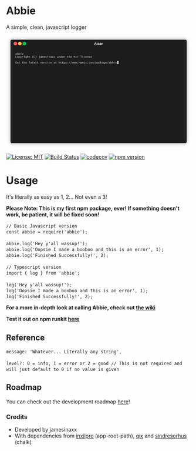 # Abbie

A simple, clean, javascript logger

![Screenshot](./assets/gifs/rendered.gif)

[![License: MIT](https://img.shields.io/badge/License-MIT-yellow.svg?style=flat-square)](https://opensource.org/licenses/MIT)
[![Build Status](https://img.shields.io/travis/com/jamesinaxx/abbie?label=Tests&style=flat-square)](https://travis-ci.com/jamesinaxx/Abbie)
[![codecov](https://img.shields.io/codecov/c/gh/jamesinaxx/Abbie/public?style=flat-square&token=VZFHWZ6RER)](https://codecov.io/gh/jamesinaxx/Abbie) 
[![npm version](https://img.shields.io/npm/v/abbie?color=pink&style=flat-square)](http://npmjs.com/abbie)

# Usage

It's literally as easy as 1, 2... Not even a 3!

**Please Note: This is my first npm package, ever! If something doesn't work, be patient, it will be fixed soon!**

```
// Basic Javascript version
const abbie = require('abbie');

abbie.log('Hey y'all wassup!');
abbie.log('Oopsie I made a booboo and this is an error', 1);
abbie.log('Finished Successfully!', 2);

// Typescript version
import { log } from 'abbie';

log('Hey y'all wassup!');
log('Oopsie I made a booboo and this is an error', 1);
log('Finished Successfully!', 2);
```

**For a more in-depth look at calling Abbie, check out [the wiki](https://github.com/jamesinaxx/Abbie/wiki/Reference)**

**Test it out on npm runkit [here](https://runkit.com/embed/g7az5h5ikphw)**

## Reference

```
message: 'Whatever... Literally any string', 

level?: 0 = info, 1 = error or 2 = good // This is not required and will just default to 0 if no value is given
```

## Roadmap

You can check out the development roadmap [here](https://github.com/jamesinaxx/Abbie/wiki/Roadmap)!

### Credits

* Developed by jamesinaxx
* With dependencies from [inxilpro](https://www.npmjs.com/~inxilpro) (app-root-path), [qix](https://www.npmjs.com/~qix) and [sindresorhus](https://www.npmjs.com/~sindresorhus) (chalk) 
